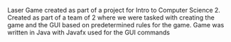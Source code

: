 Laser Game created as part of a project for Intro to Computer Science 2.
Created as part of a team of 2 where we were tasked with creating the game and the GUI based on predetermined rules for the game.
Game was written in Java with Javafx used for the GUI commands
